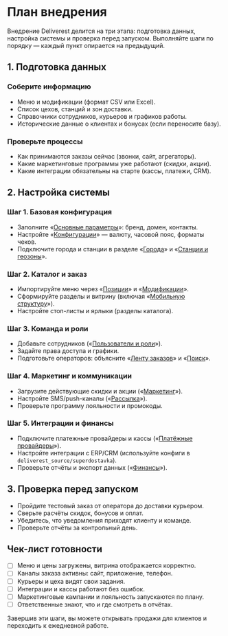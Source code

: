 # План внедрения

Внедрение Deliverest делится на три этапа: подготовка данных, настройка системы и проверка перед запуском. Выполняйте шаги по порядку — каждый пункт опирается на предыдущий.

## 1. Подготовка данных

### Соберите информацию

- Меню и модификации (формат CSV или Excel).  
- Список цехов, станций и зон доставки.  
- Справочники сотрудников, курьеров и графиков работы.  
- Исторические данные о клиентах и бонусах (если переносите базу).

### Проверьте процессы

- Как принимаются заказы сейчас (звонки, сайт, агрегаторы).  
- Какие маркетинговые программы уже работают (скидки, акции).  
- Какие интеграции обязательны на старте (кассы, платежи, CRM).

## 2. Настройка системы

### Шаг 1. Базовая конфигурация

- Заполните «[Основные параметры](../settings/basics.md)»: бренд, домен, контакты.  
- Настройте «[Конфигурации](../settings/configs.md)» — валюту, часовой пояс, форматы чеков.  
- Подключите города и станции в разделе «[Города](../settings/cities.md)» и «[Станции и геозоны](../settings/stations.md)».

### Шаг 2. Каталог и заказ

- Импортируйте меню через «[Позиции](../catalog/items.md)» и «[Модификации](../catalog/modifiers.md)».  
- Сформируйте разделы и витрину (включая «[Мобильную структуру](../mobile/structure.md)»).  
- Настройте стоп-листы и ярлыки (разделы каталога).

### Шаг 3. Команда и роли

- Добавьте сотрудников («[Пользователи и роли](../staff/users.md)»).  
- Задайте права доступа и графики.  
- Подготовьте операторов: объясните «[Ленту заказов](../orders/list.md)» и «[Поиск](../orders/filters.md)».

### Шаг 4. Маркетинг и коммуникации

- Загрузите действующие скидки и акции («[Маркетинг](../marketing/index.md)»).  
- Настройте SMS/push-каналы («[Рассылка](../messaging/index.md)»).  
- Проверьте программу лояльности и промокоды.

### Шаг 5. Интеграции и финансы

- Подключите платежные провайдеры и кассы («[Платёжные провайдеры](../settings/payments.md)»).  
- Настройте интеграции с ERP/CRM (используйте конфиги в `deliverest_source/superdostavka`).  
- Проверьте отчёты и экспорт данных («[Финансы](../finance/index.md)»).

## 3. Проверка перед запуском

- Пройдите тестовый заказ от оператора до доставки курьером.  
- Сверьте расчёты скидок, бонусов и оплат.  
- Убедитесь, что уведомления приходят клиенту и команде.  
- Проверьте отчёты за контрольный день.

## Чек-лист готовности

- [ ] Меню и цены загружены, витрина отображается корректно.  
- [ ] Каналы заказа активны: сайт, приложение, телефон.  
- [ ] Курьеры и цеха видят свои задания.  
- [ ] Интеграции и кассы работают без ошибок.  
- [ ] Маркетинговые кампании и лояльность запускаются по плану.  
- [ ] Ответственные знают, что и где смотреть в отчётах.

Завершив эти шаги, вы можете открывать продажи для клиентов и переходить к ежедневной работе.
